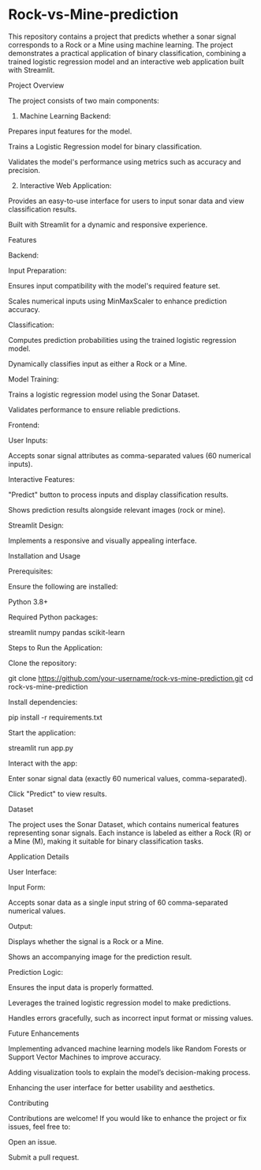 # Rock-vs-Mine-prediction


This repository contains a project that predicts whether a sonar signal corresponds to a Rock or a Mine using machine learning. The project demonstrates a practical application of binary classification, combining a trained logistic regression model and an interactive web application built with Streamlit.

Project Overview

The project consists of two main components:
1. Machine Learning Backend:

Prepares input features for the model.

Trains a Logistic Regression model for binary classification.

Validates the model's performance using metrics such as accuracy and precision.

2. Interactive Web Application:

Provides an easy-to-use interface for users to input sonar data and view classification results.

Built with Streamlit for a dynamic and responsive experience.

Features

Backend:

Input Preparation:

Ensures input compatibility with the model's required feature set.

Scales numerical inputs using MinMaxScaler to enhance prediction accuracy.

Classification:

Computes prediction probabilities using the trained logistic regression model.

Dynamically classifies input as either a Rock or a Mine.

Model Training:

Trains a logistic regression model using the Sonar Dataset.

Validates performance to ensure reliable predictions.

Frontend:

User Inputs:

Accepts sonar signal attributes as comma-separated values (60 numerical inputs).

Interactive Features:

"Predict" button to process inputs and display classification results.

Shows prediction results alongside relevant images (rock or mine).

Streamlit Design:

Implements a responsive and visually appealing interface.

Installation and Usage

Prerequisites:

Ensure the following are installed:

Python 3.8+

Required Python packages:

streamlit
numpy
pandas
scikit-learn

Steps to Run the Application:

Clone the repository:

git clone https://github.com/your-username/rock-vs-mine-prediction.git
cd rock-vs-mine-prediction

Install dependencies:

pip install -r requirements.txt

Start the application:

streamlit run app.py

Interact with the app:

Enter sonar signal data (exactly 60 numerical values, comma-separated).

Click "Predict" to view results.

Dataset

The project uses the Sonar Dataset, which contains numerical features representing sonar signals. Each instance is labeled as either a Rock (R) or a Mine (M), making it suitable for binary classification tasks.

Application Details

User Interface:

Input Form:

Accepts sonar data as a single input string of 60 comma-separated numerical values.

Output:

Displays whether the signal is a Rock or a Mine.

Shows an accompanying image for the prediction result.

Prediction Logic:

Ensures the input data is properly formatted.

Leverages the trained logistic regression model to make predictions.

Handles errors gracefully, such as incorrect input format or missing values.

Future Enhancements

Implementing advanced machine learning models like Random Forests or Support Vector Machines to improve accuracy.

Adding visualization tools to explain the model’s decision-making process.

Enhancing the user interface for better usability and aesthetics.

Contributing

Contributions are welcome! If you would like to enhance the project or fix issues, feel free to:

Open an issue.

Submit a pull request.
